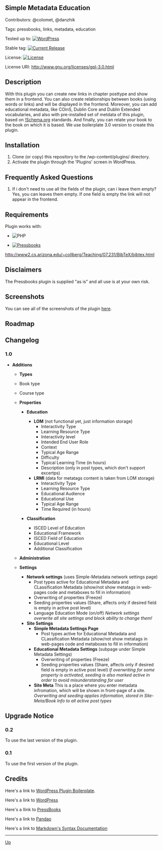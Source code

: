 ## Simple Metadata Education

Contributors: @colomet, @danzhik

Tags: pressbooks, links, metadata, education

Tested up to: [![WordPress](https://img.shields.io/wordpress/v/akismet.svg)](https://wordpress.org/download/)


Stable tag: [![Current Release](https://img.shields.io/github/release/my-language-skills/simple-metadata-education.svg)](https://github.com/my-language-skills/simple-metadata-education/releases/latest/)

License:  [![License](https://img.shields.io/badge/license-GPL--3.0%2B-red.svg)](https://github.com/my-language-skills/simple-metadata-education/blob/master/license.txt)

License URI: http://www.gnu.org/licenses/gpl-3.0.html

## Description  
With this plugin you can create new links in chapter posttype and show them in a frontend. You can also create relationships between books (using words or links) and will be displayed in the frontend. Moreover, you can add educational metadata, like COinS, Dublin Core and Dublin Extended vocabularies, and also with pre-installed set of metdata of this plugin, based on [!Schema.org](https://schema.org/) standards. And finally, you can relate your book to the book on which it is based.  We use boilerplate 3.0 version to create this plugin.

## Installation
1. Clone (or copy) this repository to the /wp-content/plugins/ directory.
2. Activate the plugin through the  'Plugins' screen in WordPress.

## Frequently Asked Questions
1. If i don't need to use all the fields of the plugin, can i leave them empty? Yes, you can leaves them empty. If one field is empty the link will not appear in the frontend.

## Requirements
Plugin works with:

- ![PHP](https://img.shields.io/badge/PHP-7.2.X-blue.svg)

- [![Pressbooks](https://img.shields.io/badge/Pressbooks-V%205.4.7-red.svg)](https://github.com/pressbooks/pressbooks/releases/tag/5.4.7)


http://www2.cs.arizona.edu/~collberg/Teaching/07.231/BibTeX/bibtex.html


## Disclaimers
The Pressbooks plugin is supplied "as is" and all use is at your own risk.

## Screenshots
You can see all of the screenshots of the plugin [here](https://github.com/Books4Languages/pressbooks-metadata-related_content/blob/master/pressbooks-related-content/screenshots/screenshots.md).
## Roadmap


## Changelog
### 1.0
* **Additions**
  * **Types**
   * Book type
   * Course type
  
  * **Properties**
    * **Education**
    
      * **LOM** (not functional yet, just information storage)
        * Interactivity Type
        * Learning Resource Type
        * Interactivity level
        * Intended End User Role
        * Context
        * Typical Age Range
        * Difficulty
        * Typical Learning Time (in hours)
        * Description (only in post types, which don't support excertps)
      * **LRMI** (data for metatags content is taken from LOM storage)
        * Interactivity Type
        * Learning Resource Type
        * Educational Audience
        * Educational Use
        * Typical Age Range
        * Time Required (in hours)
    
    * **Classification**
      * ISCED Level of Education
      * Educational Framework
      * ISCED Field of Education
      * Educational Level
      * Additional Classification
  
  * **Administration**
   * **Settings**
      * **Network settings** (uses Simple-Metadata network settings page)
        * Post types active for Educational Metadata and CLassification Metadata (show/not show metatags in web-pages code and metaboxes to fill in information)
        * Overwriting of properties (Freeze)
        * Seeding properties values (Share, affects only if desired field is empty in active post level)
        * Language Education Mode (on/off)
      *Network settings overwrite all site settings and block ability to change them!*
      * **Site Settings**
        * **Simple Metadata Settings Page**
          * Post types active for Educational Metadata and CLassification Metadata (show/not show metatags in web-pages code and metaboxes to fill in information)
        * **Educational Metadata Settings** (subpage under Simple Metadata Settings)  
          * Overwriting of properties (Freeze)
          * Seeding properties values (Share, affects only if desired field is empty in active post level)
      *If overwriting for some property is activated, seeding is also marked active in order to avoid misunderstanding for user*
        * **Site Meta**
          This is a place where you enter metadata infromation, which will be shown in front-page of a site.
      *Overwriting and seeding applies information, stored in Site-Meta/Book Info to all active post types*
      

## Upgrade Notice
### 0.2
To use the last version of the plugin.
### 0.1
To use the first version of the plugin.


## Credits
Here's a link to [WordPress Plugin Boilerplate](http://wppb.io/).

Here's a link to [WordPress](https://wordpress.org/)

Here's a llink to [PressBooks](https://pressbooks.org/get-involved/)

Here's a link to [Pandao](https://pandao.github.io/editor.md/en.html)

Here's a link to [Markdown's Syntax Documentation](https://daringfireball.net/projects/markdown/syntax)

---
[Up](/README.md)
